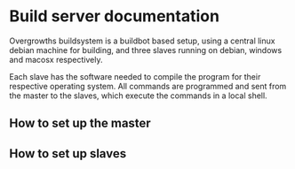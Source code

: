 # Build server documentation

Overgrowths buildsystem is a buildbot based setup, using a central linux debian machine for building, and three slaves running on debian, windows and macosx respectively.

Each slave has the software needed to compile the program for their respective operating system. All commands are programmed and sent from the master to the slaves, which execute the
commands in a local shell.

## How to set up the master



## How to set up slaves

